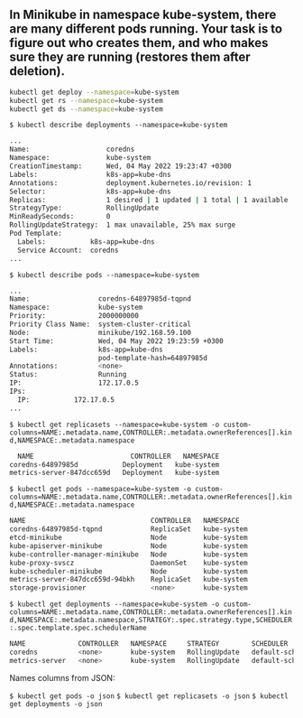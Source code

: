 ## In Minikube in namespace kube-system, there are many different pods running. Your task is to figure out who creates them, and who makes sure they are running (restores them after deletion).

```bash
kubectl get deploy --namespace=kube-system
kubectl get rs --namespace=kube-system
kubectl get ds --namespace=kube-system
```



`$ kubectl describe deployments --namespace=kube-system`
```bash
...
Name:                   coredns
Namespace:              kube-system
CreationTimestamp:      Wed, 04 May 2022 19:23:47 +0300
Labels:                 k8s-app=kube-dns
Annotations:            deployment.kubernetes.io/revision: 1
Selector:               k8s-app=kube-dns
Replicas:               1 desired | 1 updated | 1 total | 1 available | 0 unavailable
StrategyType:           RollingUpdate
MinReadySeconds:        0
RollingUpdateStrategy:  1 max unavailable, 25% max surge
Pod Template:
  Labels:           k8s-app=kube-dns
  Service Account:  coredns
...
```

`$ kubectl describe pods --namespace=kube-system`
```bash
...
Name:                 coredns-64897985d-tqpnd
Namespace:            kube-system
Priority:             2000000000
Priority Class Name:  system-cluster-critical
Node:                 minikube/192.168.59.100
Start Time:           Wed, 04 May 2022 19:23:59 +0300
Labels:               k8s-app=kube-dns
                      pod-template-hash=64897985d
Annotations:          <none>
Status:               Running
IP:                   172.17.0.5
IPs:
  IP:           172.17.0.5
...
```



`$ kubectl get replicasets --namespace=kube-system -o custom-columns=NAME:.metadata.name,CONTROLLER:.metadata.ownerReferences[].kind,NAMESPACE:.metadata.namespace`
```bash
  NAME                        CONTROLLER   NAMESPACE
coredns-64897985d           Deployment   kube-system
metrics-server-847dcc659d   Deployment   kube-system
```

`$ kubectl get pods --namespace=kube-system -o custom-columns=NAME:.metadata.name,CONTROLLER:.metadata.ownerReferences[].kind,NAMESPACE:.metadata.namespace`
```bash
NAME                               CONTROLLER   NAMESPACE
coredns-64897985d-tqpnd            ReplicaSet   kube-system
etcd-minikube                      Node         kube-system
kube-apiserver-minikube            Node         kube-system
kube-controller-manager-minikube   Node         kube-system
kube-proxy-svscz                   DaemonSet    kube-system
kube-scheduler-minikube            Node         kube-system
metrics-server-847dcc659d-94bkh    ReplicaSet   kube-system
storage-provisioner                <none>       kube-system
```

`$ kubectl get deployments --namespace=kube-system -o custom-columns=NAME:.metadata.name,CONTROLLER:.metadata.ownerReferences[].kind,NAMESPACE:.metadata.namespace,STRATEGY:.spec.strategy.type,SCHEDULER:.spec.template.spec.schedulerName`
```bash
NAME             CONTROLLER   NAMESPACE     STRATEGY        SCHEDULER
coredns          <none>       kube-system   RollingUpdate   default-scheduler
metrics-server   <none>       kube-system   RollingUpdate   default-scheduler
```

Names columns from JSON:

`$ kubectl get pods -o json`
`$ kubectl get replicasets -o json`
`$ kubectl get deployments -o json`

